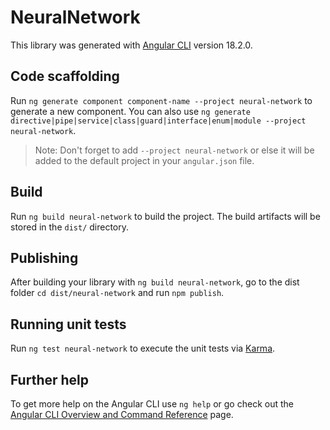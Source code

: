 # NeuralNetwork

This library was generated with [Angular CLI](https://github.com/angular/angular-cli) version 18.2.0.

## Code scaffolding

Run `ng generate component component-name --project neural-network` to generate a new component. You can also use `ng generate directive|pipe|service|class|guard|interface|enum|module --project neural-network`.
> Note: Don't forget to add `--project neural-network` or else it will be added to the default project in your `angular.json` file. 

## Build

Run `ng build neural-network` to build the project. The build artifacts will be stored in the `dist/` directory.

## Publishing

After building your library with `ng build neural-network`, go to the dist folder `cd dist/neural-network` and run `npm publish`.

## Running unit tests

Run `ng test neural-network` to execute the unit tests via [Karma](https://karma-runner.github.io).

## Further help

To get more help on the Angular CLI use `ng help` or go check out the [Angular CLI Overview and Command Reference](https://angular.dev/tools/cli) page.
